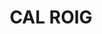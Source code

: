 ---
layout: test
title:  "CAL ROIG"
coordinates:
  - group1:
        - [1.459704747455021, 42.356120312206116]
        - [1.459529923472825, 42.35607477910181]
        - [1.459500964672025, 42.356137601114746]
        - [1.459676233500106, 42.356182201460832]
        - [1.459704747455021, 42.356120312206116]
---